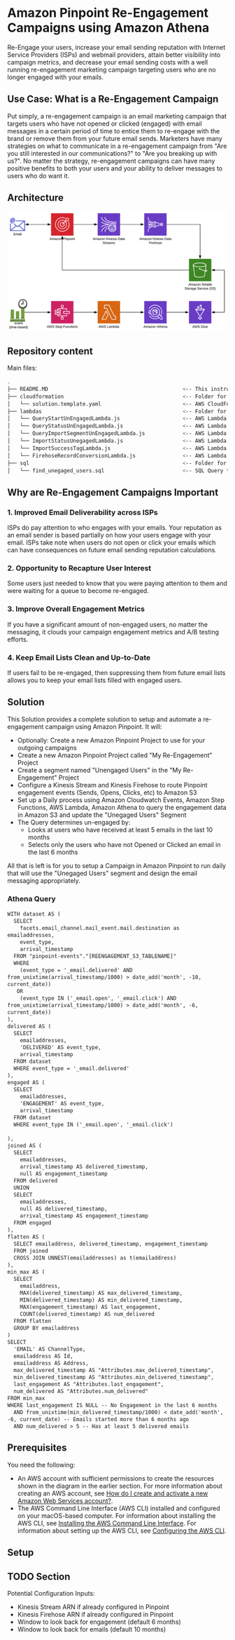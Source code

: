 # Amazon Pinpoint Re-Engagement Campaigns using Amazon Athena

Re-Engage your users, increase your email sending reputation with Internet Service Providers (ISPs) and webmail providers, attain better visibility into campaign metrics, and decrease your email sending costs with a well running re-engagement marketing campaign targeting users who are no longer engaged with your emails.

## Use Case: What is a Re-Engagement Campaign

Put simply, a re-engagement campaign is an email marketing campaign that targets users who have not opened or clicked (engaged) with email messages in a certain period of time to entice them to re-engage with the brand or remove them from your future email sends.  Marketers have many strategies on what to communicate in a re-engagement campaign from "Are you still interested in our communications?" to "Are you breaking up with us?".  No matter the strategy, re-engagement campaigns can have many positive benefits to both your users and your ability to deliver messages to users who do want it.

## Architecture
![Screenshot](images/arch.png)

## Repository content
Main files:
```bash
.
├── README.MD                                           <-- This instructions file
├── cloudformation                                      <-- Folder for the AWS CloudFormation Templates
│   └── solution.template.yaml                          <-- AWS CloudFormation Template to configure the solution
├── lambdas                                             <-- Folder for the AWS Lambda Function code
│   └── QueryStartUnEngagedLambda.js                    <-- AWS Lambda function code to kick-off the Unengaged query
│   └── QueryStatusUnEngagedLambda.js                   <-- AWS Lambda function code to check the status of the Unengaged query
│   └── QueryImportSegmentUnEngagedLambda.js            <-- AWS Lambda function code to start the Segment Import
│   └── ImportStatusUnegagedLambda.js                   <-- AWS Lambda function code to check for the status of the Segment Import
│   └── ImportSuccessTagLambda.js                       <-- AWS Lambda function code to apply a tag to the Amazon Pinpoint Segment
│   └── FirehoseRecordConversionLambda.js               <-- AWS Lambda function code to add line breaks in the Amazon Pinpoint event stream
├── sql                                                 <-- Folder for the Amazon Athena SQL queries
│   └── find_unegaged_users.sql                         <-- SQL Query to find Unengaged users
```

## Why are Re-Engagement Campaigns Important

### 1.  Improved Email Deliverability across ISPs

ISPs do pay attention to who engages with your emails.  Your reputation as an email sender is based partially on how your users engage with your email.  ISPs take note when users do not open or click your emails which can have consequences on future email sending reputation calculations.  

### 2.  Opportunity to Recapture User Interest

Some users just needed to know that you were paying attention to them and were waiting for a queue to become re-engaged.  

### 3.  Improve Overall Engagement Metrics

If you have a significant amount of non-engaged users, no matter the messaging, it clouds your campaign engagement metrics and A/B testing efforts.

### 4.  Keep Email Lists Clean and Up-to-Date

If users fail to be re-engaged, then suppressing them from future email lists allows you to keep your email lists filled with engaged users.


## Solution
This Solution provides a complete solution to setup and automate a re-engagement campaign using Amazon Pinpoint.  It will:
* Optionally: Create a new Amazon Pinpoint Project to use for your outgoing campaigns
* Create a new Amazon Pinpoint Project called "My Re-Engagement" Project
* Create a segment named "Unengaged Users" in the "My Re-Engagement" Project
* Configure a Kinesis Stream and Kinesis Firehose to route Pinpoint engagement events (Sends, Opens, Clicks, etc) to Amazon S3
* Set up a Daily process using Amazon Cloudwatch Events, Amazon Step Functions, AWS Lambda, Amazon Athena to query the engagement data in Amazon S3 and update the "Unegaged Users" Segment
* The Query determines un-engaged by:
  * Looks at users who have received at least 5 emails in the last 10 months
  * Selects only the users who have not Opened or Clicked an email in the last 6 months

All that is left is for you to setup a Campaign in Amazon Pinpoint to run daily that will use the "Unegaged Users" segment and design the email messaging appropriately.

### Athena Query
```
WITH dataset AS (
  SELECT
    facets.email_channel.mail_event.mail.destination as emailaddresses,
    event_type,
    arrival_timestamp
  FROM "pinpoint-events"."[REENGAGEMENT_S3_TABLENAME]"
  WHERE
    (event_type = '_email.delivered' AND from_unixtime(arrival_timestamp/1000) > date_add('month', -10, current_date))
   OR
    (event_type IN ('_email.open', '_email.click') AND from_unixtime(arrival_timestamp/1000) > date_add('month', -6, current_date))
),
delivered AS (
  SELECT
    emailaddresses,
    'DELIVERED' AS event_type,
    arrival_timestamp
  FROM dataset
  WHERE event_type = '_email.delivered'
),
engaged AS (
  SELECT
    emailaddresses,
    'ENGAGEMENT' AS event_type,
    arrival_timestamp
  FROM dataset
  WHERE event_type IN ('_email.open', '_email.click')

),
joined AS (
  SELECT
    emailaddresses,
    arrival_timestamp AS delivered_timestamp,
    null AS engagement_timestamp
  FROM delivered
  UNION
  SELECT
    emailaddresses,
    null AS delivered_timestamp,
    arrival_timestamp AS engagement_timestamp
  FROM engaged
),
flatten AS (
  SELECT emailaddress, delivered_timestamp, engagement_timestamp
  FROM joined
  CROSS JOIN UNNEST(emailaddresses) as t(emailaddress)
),
min_max AS (
  SELECT
    emailaddress,
    MAX(delivered_timestamp) AS max_delivered_timestamp,
    MIN(delivered_timestamp) AS min_delivered_timestamp,
    MAX(engagement_timestamp) AS last_engagement,
    COUNT(delivered_timestamp) AS num_delivered
  FROM flatten
  GROUP BY emailaddress
)
SELECT
  'EMAIL' AS ChannelType,
  emailaddress AS Id,
  emailaddress AS Address,
  max_delivered_timestamp AS "Attributes.max_delivered_timestamp",
  min_delivered_timestamp AS "Attributes.min_delivered_timestamp",
  last_engagement AS "Attributes.last_engagement",
  num_delivered AS "Attributes.num_delivered"
FROM min_max
WHERE last_engagement IS NULL -- No Engagement in the last 6 months
  AND from_unixtime(min_delivered_timestamp/1000) < date_add('month', -6, current_date) -- Emails started more than 6 months ago
  AND num_delivered > 5 -- Has at least 5 delivered emails
```

## Prerequisites

You need the following:

* An AWS account with sufficient permissions to create the resources shown in the diagram in the earlier section. For more information about creating an AWS account, see [How do I create and activate a new Amazon Web Services account?](https://aws.amazon.com/premiumsupport/knowledge-center/create-and-activate-aws-account/).
* The AWS Command Line Interface (AWS CLI) installed and configured on your macOS-based computer. For information about installing the AWS CLI, see [Installing the AWS Command Line Interface](https://docs.aws.amazon.com/cli/latest/userguide/installing.html). For information about setting up the AWS CLI, see [Configuring the AWS CLI](https://docs.aws.amazon.com/cli/latest/userguide/cli-chap-getting-started.html).

## Setup


## TODO Section
Potential Configuration Inputs:
- Kinesis Stream ARN if already configured in Pinpoint
- Kinesis Firehose ARN if already configured in Pinpoint
- Window to look back for engagement (default 6 months)
- Window to look back for emails (default 10 months)
